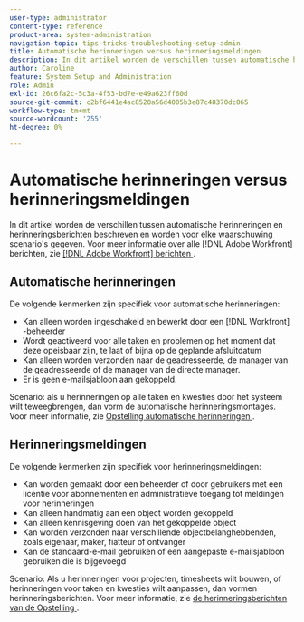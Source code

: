 ```yaml
---
user-type: administrator
content-type: reference
product-area: system-administration
navigation-topic: tips-tricks-troubleshooting-setup-admin
title: Automatische herinneringen versus herinneringsmeldingen
description: In dit artikel worden de verschillen tussen automatische herinneringen en herinneringsberichten beschreven en worden voor elke waarschuwing scenario's gegeven. Voor meer informatie over alle  [!DNL Adobe Workfront]  berichten, zieAdobe  [!DNL Workfront]  berichten.
author: Caroline
feature: System Setup and Administration
role: Admin
exl-id: 26c6fa2c-5c3a-4f53-bd7e-e49a623ff60d
source-git-commit: c2bf6441e4ac8520a56d4005b3e87c48370dc065
workflow-type: tm+mt
source-wordcount: '255'
ht-degree: 0%

---
```


# Automatische herinneringen versus herinneringsmeldingen

In dit artikel worden de verschillen tussen automatische herinneringen en herinneringsberichten beschreven en worden voor elke waarschuwing scenario&#39;s gegeven. Voor meer informatie over alle [!DNL Adobe Workfront] berichten, zie [[!DNL Adobe Workfront]  berichten ](../../workfront-basics/using-notifications/wf-notifications.md).

## Automatische herinneringen

De volgende kenmerken zijn specifiek voor automatische herinneringen:

* Kan alleen worden ingeschakeld en bewerkt door een [!DNL Workfront] -beheerder
* Wordt geactiveerd voor alle taken en problemen op het moment dat deze opeisbaar zijn, te laat of bijna op de geplande afsluitdatum
* Kan alleen worden verzonden naar de geadresseerde, de manager van de geadresseerde of de manager van de directe manager.
* Er is geen e-mailsjabloon aan gekoppeld.

Scenario: als u herinneringen op alle taken en kwesties door het systeem wilt teweegbrengen, dan vorm de automatische herinneringsmontages. Voor meer informatie, zie [ Opstelling automatische herinneringen ](../../administration-and-setup/manage-workfront/emails/setting-up-automatic-reminders.md).

## Herinneringsmeldingen

De volgende kenmerken zijn specifiek voor herinneringsmeldingen:

* Kan worden gemaakt door een beheerder of door gebruikers met een licentie voor abonnementen en administratieve toegang tot meldingen voor herinneringen
* Kan alleen handmatig aan een object worden gekoppeld
* Kan alleen kennisgeving doen van het gekoppelde object
* Kan worden verzonden naar verschillende objectbelanghebbenden, zoals eigenaar, maker, fiatteur of ontvanger
* Kan de standaard-e-mail gebruiken of een aangepaste e-mailsjabloon gebruiken die is bijgevoegd

Scenario: Als u herinneringen voor projecten, timesheets wilt bouwen, of herinneringen voor taken en kwesties wilt aanpassen, dan vormen herinneringsberichten. Voor meer informatie, zie [ de herinneringsberichten van de Opstelling ](../../administration-and-setup/manage-workfront/emails/set-up-reminder-notifications.md).
